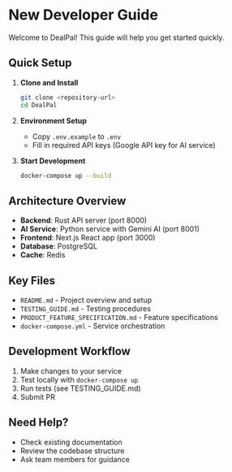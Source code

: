 # New Developer Guide

Welcome to DealPal! This guide will help you get started quickly.

## Quick Setup

1. **Clone and Install**
   ```bash
   git clone <repository-url>
   cd DealPal
   ```

2. **Environment Setup**
   - Copy `.env.example` to `.env`
   - Fill in required API keys (Google API key for AI service)

3. **Start Development**
   ```bash
   docker-compose up --build
   ```

## Architecture Overview

- **Backend**: Rust API server (port 8000)
- **AI Service**: Python service with Gemini AI (port 8001)
- **Frontend**: Next.js React app (port 3000)
- **Database**: PostgreSQL
- **Cache**: Redis

## Key Files

- `README.md` - Project overview and setup
- `TESTING_GUIDE.md` - Testing procedures
- `PRODUCT_FEATURE_SPECIFICATION.md` - Feature specifications
- `docker-compose.yml` - Service orchestration

## Development Workflow

1. Make changes to your service
2. Test locally with `docker-compose up`
3. Run tests (see TESTING_GUIDE.md)
4. Submit PR

## Need Help?

- Check existing documentation
- Review the codebase structure
- Ask team members for guidance
